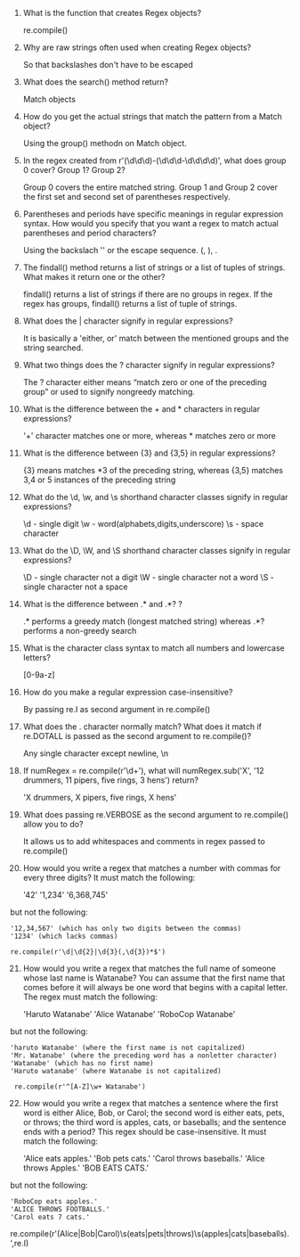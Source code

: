 1. What is the function that creates Regex objects?
   
   re.compile()


2. Why are raw strings often used when creating Regex objects?
   
   So that backslashes don't have to be escaped


3. What does the search() method return?
   
   Match objects


4. How do you get the actual strings that match the pattern from a Match object?
   
   Using the group() methodn on Match object.


5. In the regex created from r'(\d\d\d)-(\d\d\d-\d\d\d\d)', what does group 0 cover? Group 1? Group 2?
   
   Group 0 covers the entire matched string. Group 1 and Group 2 cover the first set and second set of parentheses respectively.


6. Parentheses and periods have specific meanings in regular expression syntax. How would you specify that you want a regex to match actual parentheses and period characters?
   
   Using the backslach '\' or the escape sequence. \(, \), \.


7. The findall() method returns a list of strings or a list of tuples of strings. What makes it return one or the other?
   
   findall() returns a list of strings if there are no groups in regex. If the regex has groups, findall() returns a list of tuple of strings.


8. What does the | character signify in regular expressions?
   
   It is basically a 'either, or' match between the mentioned groups and the string searched.


9. What two things does the ? character signify in regular expressions?
   
   The ? character either means “match zero or one of the preceding group” or used to signify nongreedy matching.


10. What is the difference between the + and * characters in regular expressions?
    
    '+' character matches one or more, whereas * matches zero or more


11. What is the difference between {3} and {3,5} in regular expressions?
    
    {3} means matches *3 of the preceding string, whereas {3,5} matches 3,4 or 5 instances of the preceding string


12. What do the \d, \w, and \s shorthand character classes signify in regular expressions?
    
    \d - single digit
    \w - word(alphabets,digits,underscore)
    \s - space character


13. What do the \D, \W, and \S shorthand character classes signify in regular expressions?
    
    \D - single character not a digit
    \W - single character not a word
    \S - single character not a space


14. What is the difference between .* and .*? ?
    
    .* performs a greedy match (longest matched string) whereas .*? performs a non-greedy search


15. What is the character class syntax to match all numbers and lowercase letters?
    
    [0-9a-z]


16. How do you make a regular expression case-insensitive?
    
    By passing re.I as second argument in re.compile()


17. What does the . character normally match? What does it match if re.DOTALL is passed as the second argument to re.compile()?
    
    Any single character except newline, \n


18. If numRegex = re.compile(r'\d+'), what will numRegex.sub('X', '12 drummers, 11 pipers, five rings, 3 hens') return?
    
    'X drummers, X pipers, five rings, X hens'


19. What does passing re.VERBOSE as the second argument to re.compile() allow you to do?
    
    It allows us to add whitespaces and comments in regex passed to re.compile()


20. How would you write a regex that matches a number with commas for every three digits? It must match the following:

    '42'
    '1,234'
    '6,368,745'

but not the following:

    '12,34,567' (which has only two digits between the commas)
    '1234' (which lacks commas)

    re.compile(r'\d|\d{2}|\d{3}(,\d{3})*$')


21. How would you write a regex that matches the full name of someone whose last name is Watanabe? You can assume that the first name that comes before it will always be one word that begins with a capital letter. The regex must match the following:

    'Haruto Watanabe'
    'Alice Watanabe'
    'RoboCop Watanabe'

but not the following:

    'haruto Watanabe' (where the first name is not capitalized)
    'Mr. Watanabe' (where the preceding word has a nonletter character)
    'Watanabe' (which has no first name)
    'Haruto watanabe' (where Watanabe is not capitalized)
     
     re.compile(r'^[A-Z]\w+ Watanabe')


22. How would you write a regex that matches a sentence where the first word is either Alice, Bob, or Carol; the second word is either eats, pets, or throws; the third word is apples, cats, or baseballs; and the sentence ends with a period? This regex should be case-insensitive. It must match the following:

    'Alice eats apples.'
    'Bob pets cats.'
    'Carol throws baseballs.'
    'Alice throws Apples.'
    'BOB EATS CATS.'

but not the following:

    'RoboCop eats apples.'
    'ALICE THROWS FOOTBALLS.'
    'Carol eats 7 cats.'
   
   re.compile(r'(Alice|Bob|Carol)\s(eats|pets|throws)\s(apples|cats|baseballs)\.',re.I)